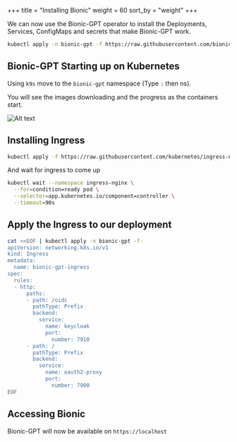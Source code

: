 +++
title = "Installing Bionic"
weight = 60
sort_by = "weight"
+++

We can now use the Bionic-GPT operator to install the Deployments, Services, ConfigMaps and secrets that make Bionic-GPT work.

```sh
kubectl apply -n bionic-gpt -f https://raw.githubusercontent.com/bionic-gpt/bionic-gpt/main/crates/k8s-operator/bionic.yaml
```

## Bionic-GPT Starting up on Kubernetes

Using `k9s` move to the `bionic-gpt` namespace (Type `:` then ns).

You will see the images downloading and the progress as the containers start.

![Alt text](../bionic-startup-k9s.png "Oauth2 Proxy")

## Installing Ingress

```sh
kubectl apply -f https://raw.githubusercontent.com/kubernetes/ingress-nginx/main/deploy/static/provider/kind/deploy.yaml
```

And wait for ingress to come up

```sh
kubectl wait --namespace ingress-nginx \
  --for=condition=ready pod \
  --selector=app.kubernetes.io/component=controller \
  --timeout=90s
```

## Apply the Ingress to our deployment

```sh
cat <<EOF | kubectl apply -n bionic-gpt -f-
apiVersion: networking.k8s.io/v1
kind: Ingress
metadata:
  name: bionic-gpt-ingress
spec:
  rules:
  - http:
      paths:
      - path: /oidc
        pathType: Prefix
        backend:
          service:
            name: keycloak
            port:
              number: 7910
      - path: /
        pathType: Prefix
        backend:
          service:
            name: oauth2-proxy
            port:
              number: 7900
EOF
```

## Accessing Bionic

Bionic-GPT will now be available on `https://localhost`

